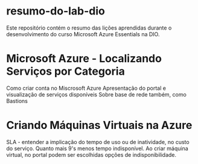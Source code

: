 # resumo-do-lab-dio
Este repositório contém o resumo das lições aprendidas durante o desenvolvimento do curso Microsoft Azure Essentials na DIO.

# Microsoft Azure - Localizando Serviços por Categoria
Como criar conta no Miscrosoft Azure
Apresentação do portal e visualização de serviços disponíveis
Sobre base de rede também, como Bastions

# Criando Máquinas Virtuais na Azure
SLA - entender a implicação do tempo de uso ou de inatividade, no custo do serviço.
Quanto mais 9's menos tempo indisponível.
Ao criar máquina virtual, no portal podem ser escolhidas opções de indisponibilidade.



